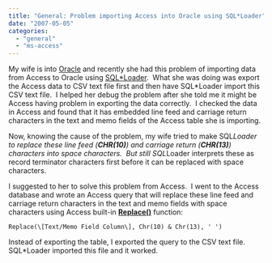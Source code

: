 ```yaml
---
title: "General: Problem importing Access into Oracle using SQL*Loader"
date: "2007-05-05"
categories: 
  - "general"
  - "ms-access"
---
```


My wife is into [Oracle](http://www.oracle.com/index.html) and recently she had this problem of importing data from Access to Oracle using [SQL*Loader](http://www.oracle.com/technology/products/database/utilities/htdocs/sql_loader_overview.html).  What she was doing was export the Access data to CSV text file first and then have SQL*Loader import this CSV text file.  I helped her debug the problem after she told me it might be Access having problem in exporting the data correctly.  I checked the data in Access and found that it has embedded line feed and carriage return characters in the text and memo fields of the Access table she is importing. 

Now, knowing the cause of the problem, my wife tried to make SQL*Loader to replace these line feed (**CHR(10)**) and carriage return (**CHR(13)**) characters into space characters.  But still SQL*Loader interprets these as record terminator characters first before it can be replaced with space characters. 

I suggested to her to solve this problem from Access.  I went to the Access database and wrote an Access query that will replace these line feed and carriage return characters in the text and memo fields with space characters using Access built-in **[Replace()](http://office.microsoft.com/en-us/access/HA012288981033.aspx)** function:

    Replace(\[Text/Memo Field Column\], Chr(10) & Chr(13), ' ')

Instead of exporting the table, I exported the query to the CSV text file.  SQL*Loader imported this file and it worked.
